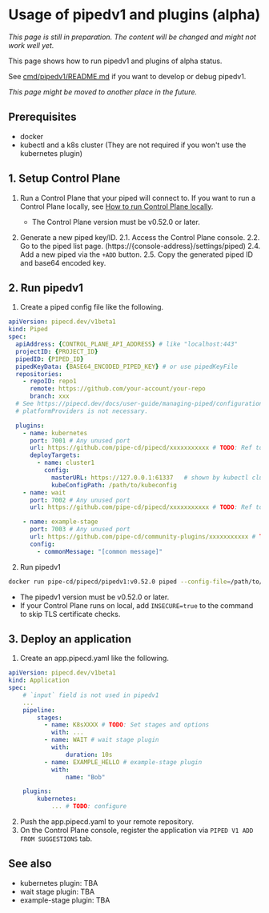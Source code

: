 # Usage of pipedv1 and plugins (alpha)

_This page is still in preparation. The content will be changed and might not work well yet._

This page shows how to run pipedv1 and plugins of alpha status.

See [cmd/pipedv1/README.md](https://github.com/pipe-cd/pipecd/blob/master/cmd/pipedv1/README.md) if you want to develop or debug pipedv1.

_This page might be moved to another place in the future._


## Prerequisites

- docker
- kubectl and a k8s cluster (They are not required if you won't use the kubernetes plugin)

## 1. Setup Control Plane

1. Run a Control Plane that your piped will connect to. If you want to run a Control Plane locally, see [How to run Control Plane locally](https://github.com/pipe-cd/pipecd/blob/master/cmd/pipecd/README.md#how-to-run-control-plane-locally).
    - The Control Plane version must be v0.52.0 or later.

2. Generate a new piped key/ID.
    2.1. Access the Control Plane console.
    2.2. Go to the piped list page. (https://{console-address}/settings/piped)
    2.4. Add a new piped via the `+ADD` button.
    2.5. Copy the generated piped ID and base64 encoded key.

## 2. Run pipedv1

1. Create a piped config file like the following.

```yaml
apiVersion: pipecd.dev/v1beta1
kind: Piped
spec:
  apiAddress: {CONTROL_PLANE_API_ADDRESS} # like "localhost:443"
  projectID: {PROJECT_ID}
  pipedID: {PIPED_ID}
  pipedKeyData: {BASE64_ENCODED_PIPED_KEY} # or use pipedKeyFile
  repositories:
    - repoID: repo1
      remote: https://github.com/your-account/your-repo
      branch: xxx
  # See https://pipecd.dev/docs/user-guide/managing-piped/configuration-reference/ for details of above.
  # platformProviders is not necessary.

  plugins:
    - name: kubernetes
      port: 7001 # Any unused port
      url: https://github.com/pipe-cd/pipecd/xxxxxxxxxxx # TODO: Ref to the Release 
      deployTargets:
        - name: cluster1
          config: 
            masterURL: https://127.0.0.1:61337   # shown by kubectl cluster-info
            kubeConfigPath: /path/to/kubeconfig
    - name: wait
      port: 7002 # Any unused port
      url: https://github.com/pipe-cd/pipecd/xxxxxxxxxxx # TODO: Ref to the Release 

    - name: example-stage
      port: 7003 # Any unused port
      url: https://github.com/pipe-cd/community-plugins/xxxxxxxxxxx # TODO: Ref to the Release 
      config:
        - commonMessage: "[common message]"
```

2. Run pipedv1

```sh
docker run pipe-cd/pipecd/pipedv1:v0.52.0 piped --config-file=/path/to/piped-config.yaml --tools-dir=/tmp/piped-bin
```

- The pipedv1 version must be v0.52.0 or later.
- If your Control Plane runs on local, add `INSECURE=true` to the command to skip TLS certificate checks.


## 3. Deploy an application

1. Create an app.pipecd.yaml like the following.

```yaml
apiVersion: pipecd.dev/v1beta1
kind: Application
spec: 
    # `input` field is not used in pipedv1
    ...
    pipeline: 
        stages:
          - name: K8sXXXX # TODO: Set stages and options
            with: ...
          - name: WAIT # wait stage plugin
            with:
                duration: 10s
          - name: EXAMPLE_HELLO # example-stage plugin
            with:
                name: "Bob"

    plugins:
        kubernetes:
            ... # TODO: configure

```

2. Push the app.pipecd.yaml to your remote repository.
3. On the Control Plane console, register the application via `PIPED V1 ADD FROM SUGGESTIONS` tab.

## See also

<!-- TODO: Link to each config reference -->
- kubernetes plugin: TBA
- wait stage plugin: TBA
- example-stage plugin: TBA

